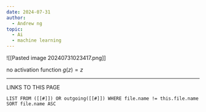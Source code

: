 ```yaml
---
date: 2024-07-31
author:
  - Andrew ng
topic:
  - Ai
  - machine learning
---
```

![[Pasted image 20240731023417.png]]

no activation function $g(z) = z$







----
LINKS TO THIS PAGE 
```dataview
LIST FROM ([[#]]) OR outgoing([[#]]) WHERE file.name != this.file.name SORT file.name ASC 
```